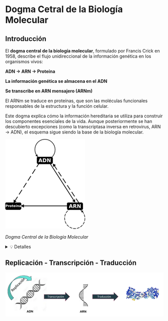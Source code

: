 
# Dogma Cetral de la Biología Molecular

## Introducción
El **dogma central de la biología molecular**, formulado por Francis Crick en 1958, describe el flujo unidireccional de la información genética en los organismos vivos:

**ADN → ARN → Proteína**

**La información genética se almacena en el ADN**

**Se transcribe en ARN mensajero (ARNm)**

El ARNm se traduce en proteínas, que son las moléculas funcionales responsables de la estructura y la función celular.

Este dogma explica cómo la información hereditaria se utiliza para construir los componentes esenciales de la vida. Aunque posteriormente se han descubierto excepciones (como la transcriptasa inversa en retrovirus, ARN → ADN), el esquema sigue siendo la base de la biología molecular.

![Dogma Central de la Biología Molecular](B101/01_dogmacentral.png "Dogma Central de la Biología Molecular")

*Dogma Central de la Biología Molecular*

<details>
<summary>💡 Detalles</summary>
<p>Las<strong> líneas continuas</strong> muestran el flujo clásico de información genética (el dogma original).</p>
<p>Las<strong>líneas discontinuas</strong> muestran rutas especiales descubiertas posteriormente.</p>
<p>Casos especiales</p>
<p><strong>ARN --> ADN</strong></p>
<p>- Descubierto en retrovirus (ej. VIH).</p>
<p>- Se debe a la enzima transcriptasa inversa, que permite generar ADN a partir de ARN.</p>
<p>- Ejemplo aplicado: técnicas de RT-PCR en biología molecular.</p>
<p><strong>ARN --> ARN</strong></p>
<p>- Algunos virus de ARN pueden replicar directamente su genoma de ARN sin pasar por ADN.</p>
<p>- Ejemplos: virus de la gripe, virus de la polio..</p>
<p><strong>proteína --> proteína</strong></p>
<p>- No se trata de flujo de información genética clásica, pero sí de herencia estructural.</p>
<p>- Ocurre en el caso de los priones, donde una proteína mal plegada induce a otras proteínas a adoptar la misma conformación anómala (ejemplo: enfermedad de Creutzfeldt-Jakob).</p>
</details>

## Replicación - Transcripción - Traducción

![Replicación - Transcripción - Traducción](B101/rtt.png "Replicación - Transcripción - Traducción")


